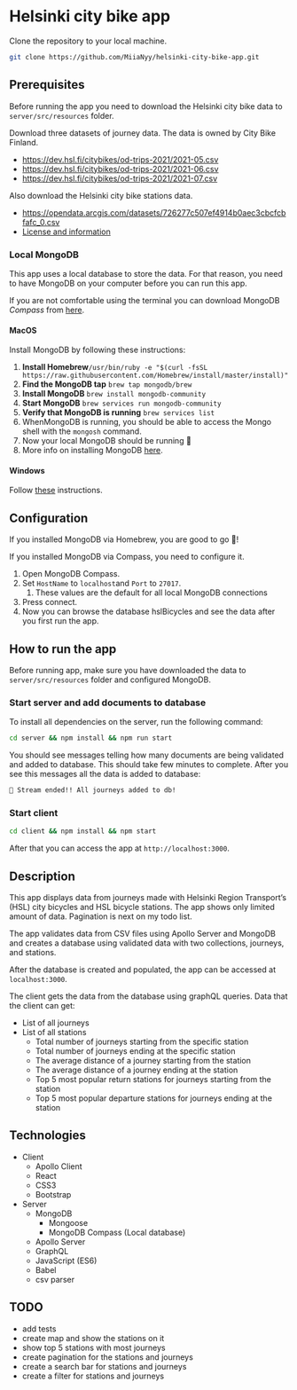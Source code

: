 # Helsinki city bike app

Clone the repository to your local machine.

```bash
git clone https://github.com/MiiaNyy/helsinki-city-bike-app.git
```

## Prerequisites
Before running the app you need to download the Helsinki city bike data to `server/src/resources` folder.

Download three datasets of journey data. The data is owned by City Bike Finland.

- https://dev.hsl.fi/citybikes/od-trips-2021/2021-05.csv
- https://dev.hsl.fi/citybikes/od-trips-2021/2021-06.csv
- https://dev.hsl.fi/citybikes/od-trips-2021/2021-07.csv

Also download the Helsinki city bike stations data.
- https://opendata.arcgis.com/datasets/726277c507ef4914b0aec3cbcfcbfafc_0.csv
- [License and information](https://www.avoindata.fi/data/en/dataset/hsl-n-kaupunkipyoraasemat/resource/a23eef3a-cc40-4608-8aa2-c730d17e8902)

### Local MongoDB
This app uses a local database to store the data. For that reason, you need to have MongoDB on your computer before 
you can run this app.  

If you are not comfortable using the terminal you can download MongoDB _Compass_ from [here](https://www.mongodb.com/download-center/compass).

#### MacOS
Install MongoDB by following these instructions:

1. **Install Homebrew**`/usr/bin/ruby -e "$(curl -fsSL https://raw.githubusercontent.com/Homebrew/install/master/install)"`
2. **Find the MongoDB tap** `brew tap mongodb/brew`
3. **Install MongoDB** `brew install mongodb-community`
4. **Start MongoDB** `brew services run mongodb-community`
5. **Verify that MongoDB is running** `brew services list`
6. WhenMongoDB is running, you should be able to access the Mongo shell with the `mongosh` command.
7. Now your local MongoDB should be running 🎉
8. More info on installing MongoDB [here](https://zellwk.com/blog/install-mongodb/).

#### Windows
Follow [these](https://treehouse.github.io/installation-guides/windows/mongo-windows.html) instructions.

## Configuration

If you installed MongoDB via Homebrew, you are good to go 🎉!

If you installed MongoDB via Compass, you need to configure it.
1. Open MongoDB Compass.
2. Set `HostName` to `localhost`and `Port` to `27017`.
   1. These values are the default for all local MongoDB connections
3. Press connect.
4. Now you can browse the database hslBicycles and see the data after you first run the app.

## How to run the app

Before running app, make sure you have downloaded the data to `server/src/resources` folder and configured MongoDB.

### Start server and add documents to database
To install all dependencies on the server, run the following command:

```bash
cd server && npm install && npm run start
```

You should see messages telling how many documents are being validated and added to database. 
This should take few minutes to complete. 
After you see this messages all the data is added to database:

```bash
🎊 Stream ended!! All journeys added to db!
```

### Start client

```bash
cd client && npm install && npm start
```
After that you can access the app at `http://localhost:3000`.


## Description
This app displays data from journeys made with Helsinki Region Transport’s (HSL) city bicycles and HSL bicycle
stations. The app shows only limited amount of data. Pagination is next on my todo list. 

The app validates data from CSV files using Apollo Server and MongoDB and creates a database using validated
data with two collections, journeys, and stations.

After the database is created and populated, the app can be accessed at `localhost:3000`.

The client gets the data from the database using graphQL queries.
Data that the client can get:
- List of all journeys
- List of all stations
    - Total number of journeys starting from the specific station
    - Total number of journeys ending at the specific station
    - The average distance of a journey starting from the station
    - The average distance of a journey ending at the station
    - Top 5 most popular return stations for journeys starting from the station
    - Top 5 most popular departure stations for journeys ending at the station

## Technologies
- Client
  - Apollo Client
  - React
  - CSS3
  - Bootstrap
- Server
  - MongoDB
      - Mongoose
      - MongoDB Compass (Local database)
  - Apollo Server
  - GraphQL
  - JavaScript (ES6)
  - Babel
  - csv parser

## TODO
- add tests
- create map and show the stations on it
- show top 5 stations with most journeys
- create pagination for the stations and journeys
- create a search bar for stations and journeys
- create a filter for stations and journeys
  

